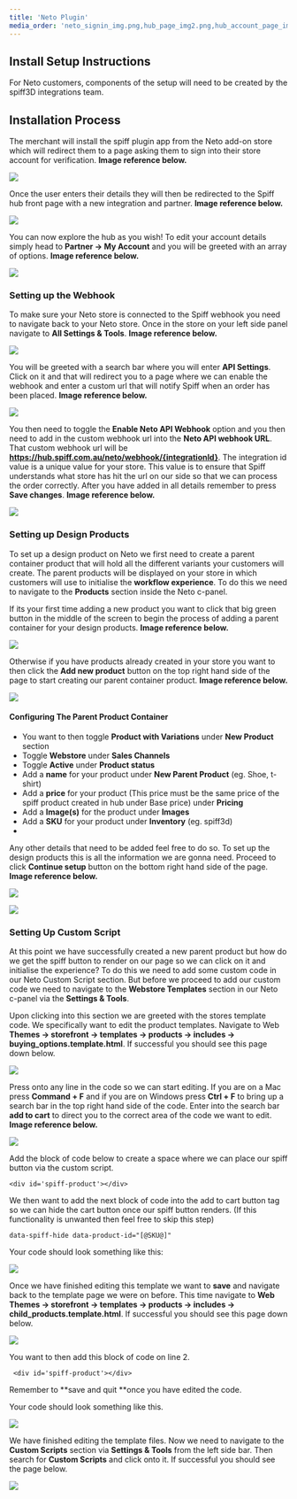 ```yaml
---
title: 'Neto Plugin'
media_order: 'neto_signin_img.png,hub_page_img2.png,hub_account_page_img3.png,neto_settings_sidebar_img4.png,neto_settings_page_img5.png,nto_api_page_img6.png,neto_product_page_img7.png,neto_products_add_img8.png,neto_product_config_img9.png,neto_product_config_img10.png,neto_webstore_templates_page_img11.png,neto_webstore_templates_img12.png,neto_spiff_code_template_img13.png,neto_template_2_img14.png,neto_template_img_15.png,neto_custom_scripts_img_16.png'
---
```


## Install Setup Instructions
For Neto customers, components of the setup will need to be created by the spiff3D integrations team.

## Installation Process
The merchant will install the spiff plugin app from the Neto add-on store which will redirect them to a page asking them to sign into their store account for verification. **Image reference below.**

![](neto_signin_img.png)

Once the user enters their details they will then be redirected to the Spiff hub front page with a new integration and partner. **Image reference below.**

![](hub_page_img2.png)

You can now explore the hub as you wish! To edit your account details simply head to **Partner → My Account** and you will be greeted with an array of options. **Image reference below.**

![](hub_account_page_img3.png)

### Setting up the Webhook
To make sure your Neto store is connected to the Spiff webhook you need to navigate back to your Neto store. Once in the store on your left side panel navigate to **All Settings & Tools**. **Image reference below.**

![](neto_settings_sidebar_img4.png)

You will be greeted with a search bar where you will enter **API Settings**. Click on it and that will redirect you to a page where we can enable the webhook and enter a custom url that will notify Spiff when an order has been placed. **Image reference below.**

![](neto_settings_page_img5.png)

You then need to toggle the **Enable Neto API Webhook** option and you then need to add in the custom webhook url into the **Neto API webhook URL**. That custom webhook url will be **https://hub.spiff.com.au/neto/webhook/{integrationId}**. The integration id value is a unique value for your store. This value is to ensure that Spiff understands what store has hit the url on our side so that we can process the order correctly. After you have added in all details remember to press **Save changes**. **Image reference below.**

![](nto_api_page_img6.png)

### Setting up Design Products
To set up a design product on Neto we first need to create a parent container product that will hold all the different variants your customers will create. The parent products will be displayed on your store in which customers will use to initialise the **workflow experience**. To do this we need to navigate to the **Products** section inside the Neto c-panel. 

If its your first time adding a new product you want to click that big green button in the middle of the screen to begin the process of adding a parent container for your design products. **Image reference below.**

![](neto_product_page_img7.png)

Otherwise if you have products already created in your store you want to then click the **Add new product** button on the top right hand side of the page to start creating our parent container product. **Image reference below.**

![](neto_products_add_img8.png)

#### Configuring The Parent Product Container
* You want to then toggle **Product with Variations** under **New Product** section
* Toggle **Webstore** under **Sales Channels**
* Toggle **Active** under **Product status**
* Add a **name** for your product under **New Parent Product** (eg. Shoe, t-shirt)
* Add a **price** for your product (This price must be the same price of the spiff product created in hub under Base price) under **Pricing**
* Add a **Image(s)** for the product under **Images**
* Add a **SKU** for your product under **Inventory** (eg. spiff3d)
* 
Any other details that need to be added feel free to do so. To set up the design products this is all the information we are gonna need. Proceed to click **Continue setup** button on the bottom right hand side of the page. **Image reference below.**

![](neto_product_config_img9.png)

![](neto_product_config_img10.png)

### Setting Up Custom Script
At this point we have successfully created a new parent product but how do we get the spiff button to render on our page so we can click on it and initialise the experience? To do this we need to add some custom code in our Neto Custom Script section. But before we proceed to add our custom code we need to navigate to the **Webstore Templates** section in our Neto c-panel via the **Settings & Tools**. 

Upon clicking into this section we are greeted with the stores template code. We specifically want to edit the product templates. Navigate to Web **Themes → storefront → templates → products → includes → buying_options.template.html**. If successful you should see this page down below.

![](neto_webstore_templates_page_img11.png)

Press onto any line in the code so we can start editing. If you are on a Mac press **Command + F** and if you are on Windows press **Ctrl + F** to bring up a search bar in the top right hand side of the code. Enter into the search bar **add to cart** to direct you to the correct area of the code we want to edit. **Image reference below.**

![](neto_webstore_templates_img12.png)

Add the block of code below to create a space where we can place our spiff button via the custom script. 

```
<div id='spiff-product'></div>
```

We then want to add the next block of code into the add to cart button tag so we can hide the cart button once our spiff button renders. (If this functionality is unwanted then feel free to skip this step)

```
data-spiff-hide data-product-id="[@SKU@]"
```

Your code should look something like this:

![](neto_webstore_templates_img12.png)

Once we have finished editing this template we want to **save** and navigate back to the template page we were on before. This time navigate to **Web Themes → storefront → templates → products → includes → child_products.template.html**. If successful you should see this page down below.

![](neto_template_2_img14.png)

You want to then add this block of code on line 2. 

```
 <div id='spiff-product'></div>
```

Remember to **save and quit **once you have edited the code.

Your code should look something like this.

![](neto_template_img_15.png)

We have finished editing the template files. Now we need to navigate to the **Custom Scripts** section via **Settings & Tools** from the left side bar. Then search for **Custom Scripts** and click onto it. If successful you should see the page below.

![](neto_custom_scripts_img_16.png)

